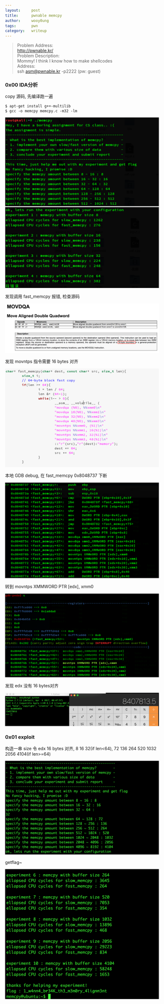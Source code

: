```yaml
---
layout:     post
title:      pwnable memcpy
author:     wooy0ung
tags: 		pwn
category:  	writeup
---
```



>Problem Address:  
>http://pwnable.kr/  
>Problem Description:  
>Mommy! I think I know how to make shellcodes  
>Address:  
>ssh asm@pwnable.kr -p2222 (pw: guest)  
<!-- more -->


### 0x00 IDA分析

copy 源码, 先编译跑一遍

```
$ apt-get install g++-multilib
$ gcc -o memcpy memcpy.c -m32 -lm
```

![](/assets/img/writeup/pwn/2017-08-29-pwnable-memcpy/0x00.png)
![](/assets/img/writeup/pwn/2017-08-29-pwnable-memcpy/0x01.png)

发现调用 fast_memcpy 报错, 检查源码

![](/assets/img/writeup/pwn/2017-08-29-pwnable-memcpy/0x02.png)

发现 movntps 指令需要 16 bytes 对齐

![](/assets/img/writeup/pwn/2017-08-29-pwnable-memcpy/0x03.png)

本地 GDB debug, 在 fast_memcpy 0x8048737 下断

![](/assets/img/writeup/pwn/2017-08-29-pwnable-memcpy/0x04.png)

转到 movntps XMMWORD PTR [edx], xmm0

![](/assets/img/writeup/pwn/2017-08-29-pwnable-memcpy/0x05.png)

发现 edx 没有 16 bytes对齐

![](/assets/img/writeup/pwn/2017-08-29-pwnable-memcpy/0x06.png)

### 0x01 exploit

构造一串 size 令 edx 16 bytes 对齐, 8 16 32(if len<64), 72 136 264 520 1032 2056 4104(if len>=64)

![](/assets/img/writeup/pwn/2017-08-29-pwnable-memcpy/0x07.png)

getflag~

![](/assets/img/writeup/pwn/2017-08-29-pwnable-memcpy/0x08.png)